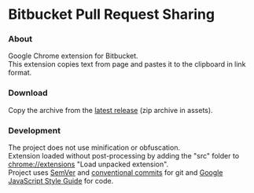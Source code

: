 # Bitbucket Pull Request Sharing

### About

Google Chrome extension for Bitbucket.  
This extension copies text from page and pastes it to the clipboard in link format.

### Download

Copy the archive from the [latest release](https://github.com/ColourOfMagic/BitbucketPullRequestSharing/releases) (zip
archive in assets).

### Development

The project does not use minification or obfuscation.  
Extension loaded without post-processing by adding the "src" folder to [chrome://extensions](chrome://extensions) "Load
unpacked extension".  
Project uses [SemVer](https://semver.org/) and [conventional commits](https://www.conventionalcommits.org/) for git
and [Google JavaScript Style Guide](https://google.github.io/styleguide/jsguide.html) for code.